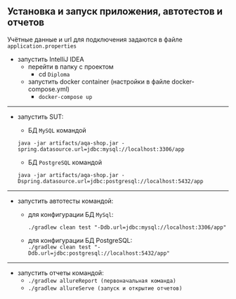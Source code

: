 ## Установка и запуск приложения, автотестов и отчетов

Учётные данные и url для подключения задаются в файле `application.properties`

* запустить IntelliJ IDEA
    * перейти в папку с проектом
        * cd ```Diploma```
    * запустить docker container (настройки в файле docker-compose.yml)
        * ```docker-compose up```
______
* запустить SUT:
    -  БД `MySQL` командой
  
      java -jar artifacts/aqa-shop.jar -spring.datasource.url=jdbc:mysql://localhost:3306/app


    -  БД `PostgreSQL` командой
  
      java -jar artifacts/aqa-shop.jar -Dspring.datasource.url=jdbc:postgresql://localhost:5432/app
  
___________
* запустить автотесты командой:
    - для конфигурации БД `MySql`: 
  
      ```./gradlew clean test "-Ddb.url=jdbc:mysql://localhost:3306/app"```
    - для конфигурации БД PostgreSQL:  
      ```./gradlew clean test "-Ddb.url=jdbc:postgresql://localhost:5432/app"```
___________
* запустить отчеты командой:
    - ```./gradlew allureReport (первоначальная команда)```
    - ```./gradlew allureServe (запуск и открытие отчетов)```
